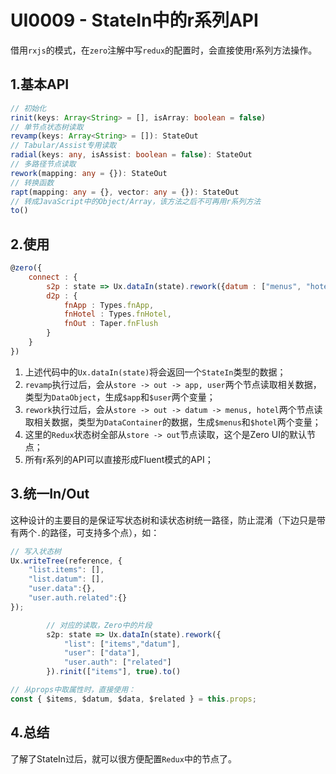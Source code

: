# UI0009 - StateIn中的r系列API

借用`rxjs`的模式，在`zero`注解中写`redux`的配置时，会直接使用r系列方法操作。

## 1.基本API

```ts
// 初始化
rinit(keys: Array<String> = [], isArray: boolean = false)
// 单节点状态树读取
revamp(keys: Array<String> = []): StateOut
// Tabular/Assist专用读取
radial(keys: any, isAssist: boolean = false): StateOut
// 多路径节点读取
rework(mapping: any = {}): StateOut
// 转换函数
rapt(mapping: any = {}, vector: any = {}): StateOut 
// 转成JavaScript中的Object/Array，该方法之后不可再用r系列方法
to()
```

## 2.使用

```js
@zero({
    connect : {
        s2p : state => Ux.dataIn(state).rework({datum : ["menus", "hotel"]}).revamp(["app", "user"]).to(),
        d2p : {
            fnApp : Types.fnApp,
            fnHotel : Types.fnHotel,
            fnOut : Taper.fnFlush
        }
    }
})
```

1. 上述代码中的`Ux.dataIn(state)`将会返回一个`StateIn`类型的数据；
2. `revamp`执行过后，会从`store -> out -> app, user`两个节点读取相关数据，类型为`DataObject`，生成`$app`和`$user`两个变量；
3. `rework`执行过后，会从`store -> out -> datum -> menus, hotel`两个节点读取相关数据，类型为`DataContainer`的数据，生成`$menus`和`$hotel`两个变量；
4. 这里的`Redux`状态树全部从`store -> out`节点读取，这个是Zero UI的默认节点；
5. 所有r系列的API可以直接形成Fluent模式的API；

## 3.统一In/Out

这种设计的主要目的是保证写状态树和读状态树统一路径，防止混淆（下边只是带有两个`.`的路径，可支持多个点），如：

```javascript
// 写入状态树
Ux.writeTree(reference, { 
    "list.items": [],
    "list.datum": [],
    "user.data":{},
    "user.auth.related":{}
});

        // 对应的读取，Zero中的片段
        s2p: state => Ux.dataIn(state).rework({
            "list": ["items","datum"],
            "user": ["data"],
            "user.auth": ["related"]
        }).rinit(["items"], true).to()

// 从props中取属性时，直接使用：
const { $items, $datum, $data, $related } = this.props;
```

## 4.总结

了解了StateIn过后，就可以很方便配置`Redux`中的节点了。



